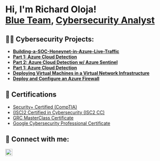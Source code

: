<h1>Hi, I'm Richard Oloja! <br/><a href="https://github.com/OlojaRichard/RichardOloja">Blue Team</a>, <a href="https://www.linkedin.com/in/richard-oloja-5438ba280">Cybersecurity Analyst</a></h1>

<h2>👨‍💻 Cybersecurity Projects:</h2>

<ul>
  <li><b>
    <a href="https://github.com/OlojaRichard/Building-a-SOC-Honeynet-in-Azure-Live-Traffic-.git">Building-a-SOC-Honeynet-in-Azure-Live-Traffic</a>
  </b></li>
  <li><b>
    <a href="https://github.com/OlojaRichard/Part-1-Azure-Cloud-Detection.git">Part 1: Azure Cloud Detection</a>
  </b></li>
  <li><b>
    <a href="https://github.com/OlojaRichard/Part-2-Azure-Cloud-Detection-w-Azure-Sentinel.git">Part 2: Azure Cloud Detection w/ Azure Sentinel</a>
  </b></li>
  <li><b>
    <a href="https://github.com/OlojaRichard/Part-1-Azure-Cloud-Detection.git">Part 1: Azure Cloud Detection</a>
  </b></li>
  <li><b>
    <a href="https://github.com/OlojaRichard/Deploying-Virtual-Machines-in-a-Virtual-Network-Infrastructure.git">Deploying Virtual Machines in a Virtual Network Infrastructure</a>
  </b></li>
  <li><b>
    <a href="https://github.com/OlojaRichard/Deploy-and-Configure-an-Azure-Firewall.git">Deploy and Configure an Azure Firewall</a>
  </b></li>
</ul>

<h2>🧾 Certifications</h2>

<ul>
  <li><a href="https://www.youtube.com/watch?v=a83ASGn_V_s">Security+ Certified (CompTIA)</a></li>
  <li><a href="https://www.youtube.com/watch?v=a83ASGn_V_s">(ISC)2 Certified in Cybersecurity (ISC2 CC)</a></li>
  <li><a href="https://www.youtube.com/watch?v=a83ASGn_V_s">GRC MasterClass Certificate</a></li>
  <li><a href="https://www.youtube.com/watch?v=a83ASGn_V_s">Google Cybersecurity Professional Certificate</a></li>
</ul>

<h2> 🤳 Connect with me:</h2>

[<img align="left" alt="Richard Oloja | LinkedIn" width="22px" src="https://cdn.jsdelivr.net/npm/simple-icons@v3/icons/linkedin.svg" />][linkedin]

[linkedin]: https://www.linkedin.com/in/richard-oloja-5438ba280
